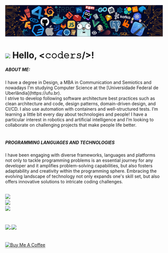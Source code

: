 <!--header-->
<img src="https://github.com/diegodemiranda/diegodemiranda/blob/60d4dba1af4895c207f476561f96e938f386e06f/header_code.png"/>

# <img src="https://media.giphy.com/media/hvRJCLFzcasrR4ia7z/giphy.gif" width="30px"> Hello, <𝚌𝚘𝚍𝚎𝚛𝚜/>!

<!--profile_views-->

<!--bio-->


##### ABOUT ME:
<p>I have a degree in Design, a MBA in Communication and Semiotics and nowadays I'm studying Computer Science at the [Universidade Federal de Uberlândia](https://ufu.br).<br>
I strive to develop following software architecture best practices such as clean architecture and code, design patterns, domain-driven design, and CI/CD. I also use automation with containers and well-structured tests. I’m learning a little bit every day about technologies and people! I have a particular interest in robotics and artificial intelligence and I’m looking to collaborate on challenging projects that make people life better.</p>


#

<!--stkills_and_techniques-->

##### PROGRAMMING LANGUAGES AND TECHNOLOGIES
<p>I have been engaging with diverse frameworks, languages and platforms not only to tackle programming problems is an essential journey for any developer and it amplifies problem-solving capabilities, but also fosters adaptability and creativity within the programming sphere. Embracing the evolving landscape of technology not only expands one's skill set, but also offers innovative solutions to intricate coding challenges.</p>
<br>

<a href="https://skillicons.dev">
<img src="https://skillicons.dev/icons?i=python,cpp,java&theme=light")/>
</a>
</br>

<a href="https://skillicons.dev">
<img src="https://skillicons.dev/icons?i=tensorflow,ros,fastapi,mysql,postgres,mongodb,redis&theme=light")/>
</br>
<img src="https://skillicons.dev/icons?i=docker,kubernetes,gcp&theme=light")/>
</a>


# 


<!--stats-->

<a href="https://github.com/diegodemiranda/github-readme-stats">
<img align="center" height=150 src="https://github-readme-stats.vercel.app/api/top-langs/?username=diegodemiranda&langs_count=5&theme=transparent&layout=compact"/>
</a>
<a href= "https://github.com/diegodemiranda/github-readme-stats">
<img align="center" height=150 src="https://github-readme-stats.vercel.app/api?username=diegodemiranda&show_icons=true&theme=transparent&hide=contribs"/>
</a>

#

<!--buy_me_a_coffe_button-->
<a href="https://www.buymeacoffee.com/diegodemiranda" target="_blank"><img src="https://www.buymeacoffee.com/assets/img/custom_images/orange_img.png" alt="Buy Me A Coffee" style="height: 41px !important;width: 174px !important;box-shadow: 0px 3px 2px 0px rgba(190, 190, 190, 0.5) !important;-webkit-box-shadow: 0px 3px 2px 0px rgba(190, 190, 190, 0.5) !important;" ></a>

<!--![snake gif](https://github.com/diegodemiranda/diegodemiranda/blob/output/github-contribution-grid-snake.svg)-->

